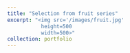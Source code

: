 ```yaml
---
title: "Selection from fruit series"
excerpt: "<img src='/images/fruit.jpg'
           height=500
           width=500>"
collection: portfolio
---
```


 
